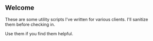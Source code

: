Welcome
-------

These are some utility scripts I've written for various clients. I'll sanitize them before checking in.

Use them if you find them helpful.